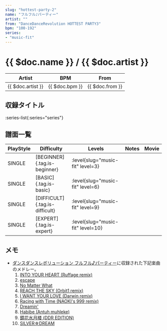 ```yaml
---
slug: "hottest-party-2"
name: "フルフル♪パーティー"
artist: ""
from: "DanceDanceRevolution HOTTEST PARTY3"
bpm: "100-192"
series:
- "music-fit"
---
```


# {{ $doc.name }} / {{ $doc.artist }}

|Artist|BPM|From|
|------|---|----|
|{{ $doc.artist }}|{{ $doc.bpm }}|{{ $doc.from }}|

## 収録タイトル

:series-list{:series="series"}

## 譜面一覧

|PlayStyle|Difficulty|Levels|Notes|Movie|
|---------|----------|------|-----|-----|
|SINGLE|[BEGINNER]{.tag.is-beginner}|<div class="field is-grouped is-grouped-multiline"> :level{slug="music-fit" level=3}</div>|||
|SINGLE|[BASIC]{.tag.is-basic}|<div class="field is-grouped is-grouped-multiline"> :level{slug="music-fit" level=6}</div>|||
|SINGLE|[DIFFICULT]{.tag.is-difficult}|<div class="field is-grouped is-grouped-multiline"> :level{slug="music-fit" level=9}</div>|||
|SINGLE|[EXPERT]{.tag.is-expert}|<div class="field is-grouped is-grouped-multiline"> :level{slug="music-fit" level=10}</div>|||

## メモ

- [ダンスダンスレボリューション フルフル♪パーティー](/series/furufuru)に収録された下記楽曲のメドレー。
  1. [INTO YOUR HEART (Ruffage remix)](/songs/into-your-heart)
  1. [escape](/songs/escape)
  1. [No Matter What](/songs/no-matter-what)
  1. [REACH THE SKY (Orbit1 remix)](/songs/reach-the-sky)
  1. [I WANT YOUR LOVE (Darwin remix)](/songs/i-want-your-love)
  1. [Racing with Time (NAOKI's 999 remix)](/songs/racing-with-time)
  1. [Dreamin'](/songs/dreamin)
  1. [Habibe (Antuh muhleke)](/songs/habibe)
  1. [鏡花水月楼 (DDR EDITION)](/songs/kyoka-suigetsu-row)
  1. [SILVER☆DREAM](/songs/silver-dream)
